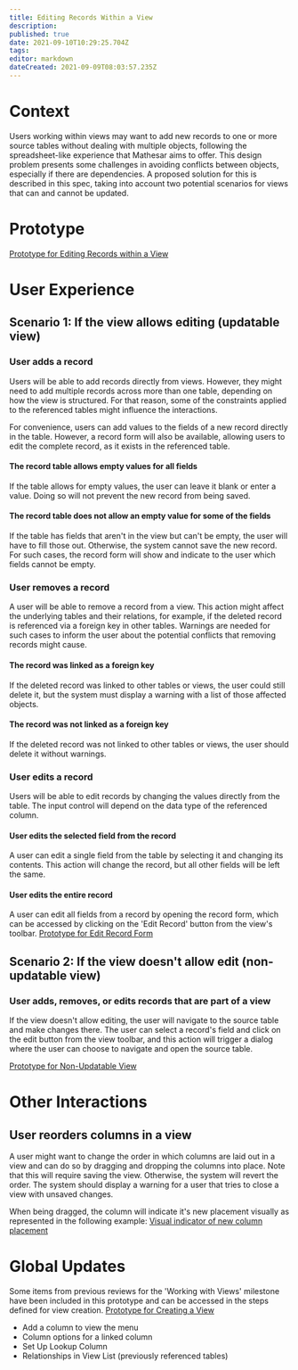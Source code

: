 ```yaml
---
title: Editing Records Within a View
description: 
published: true
date: 2021-09-10T10:29:25.704Z
tags: 
editor: markdown
dateCreated: 2021-09-09T08:03:57.235Z
---
```


# Context
Users working within views may want to add new records to one or more source tables without dealing with multiple objects, following the spreadsheet-like experience that Mathesar aims to offer. This design problem presents some challenges in avoiding conflicts between objects, especially if there are dependencies. A proposed solution for this is described in this spec, taking into account two potential scenarios for views that can and cannot be updated.

# Prototype
[Prototype for Editing Records within a View](https://www.figma.com/proto/Uaf1ntcldzK2U41Jhw6vS2/Mathesar-MVP?page-id=4928%3A47261&node-id=5072%3A57556&viewport=324%2C48%2C0.93&scaling=contain&starting-point-node-id=5072%3A57556&show-proto-sidebar=1)

# User Experience

## Scenario 1: If the view allows editing (updatable view)
### User adds a record
Users will be able to add records directly from views. However, they might need to add multiple records across more than one table, depending on how the view is structured. For that reason, some of the constraints applied to the referenced tables might influence the interactions. 

For convenience, users can add values to the fields of a new record directly in the table. However, a record form will also be available, allowing users to edit the complete record, as it exists in the referenced table.

#### The record table allows empty values for all fields
If the table allows for empty values, the user can leave it blank or enter a value. Doing so will not prevent the new record from being saved.

#### The record table does not allow an empty value for some of the fields
If the table has fields that aren't in the view but can't be empty, the user will have to fill those out. Otherwise, the system cannot save the new record. For such cases, the record form will show and indicate to the user which fields cannot be empty.

### User removes a record
A user will be able to remove a record from a view. This action might affect the underlying tables and their relations, for example, if the deleted record is referenced via a foreign key in other tables.
Warnings are needed for such cases to inform the user about the potential conflicts that removing records might cause.

#### The record was linked as a foreign key
If the deleted record was linked to other tables or views, the user could still delete it, but the system must display a warning with a list of those affected objects.

#### The record was not linked as a foreign key
If the deleted record was not linked to other tables or views, the user should delete it without warnings.

### User edits a record
Users will be able to edit records by changing the values directly from the table. The input control will depend on the data type of the referenced column. 

#### User edits the selected field from the record
A user can edit a single field from the table by selecting it and changing its contents. This action will change the record, but all other fields will be left the same.

#### User edits the entire record
A user can edit all fields from a record by opening the record form, which can be accessed by clicking on the 'Edit Record' button from the view's toolbar.
[Prototype for Edit Record Form](https://www.figma.com/proto/Uaf1ntcldzK2U41Jhw6vS2/Mathesar-MVP?page-id=4928%3A47261&node-id=5118%3A61344&viewport=324%2C48%2C0.93&scaling=contain&starting-point-node-id=5118%3A61344&show-proto-sidebar=1)

## Scenario 2: If the view doesn't allow edit (non-updatable view)
### User adds, removes, or edits records that are part of a view
If the view doesn't allow editing, the user will navigate to the source table and make changes there. The user can select a record's field and click on the edit button from the view toolbar, and this action will trigger a dialog where the user can choose to navigate and open the source table.

[Prototype for Non-Updatable View](https://www.figma.com/proto/Uaf1ntcldzK2U41Jhw6vS2/Mathesar-MVP?page-id=4928%3A47261&node-id=5118%3A63068&viewport=324%2C48%2C0.93&scaling=contain&starting-point-node-id=5118%3A63068&show-proto-sidebar=1)

# Other Interactions
## User reorders columns in a view
A user might want to change the order in which columns are laid out in a view and can do so by dragging and dropping the columns into place. Note that this will require saving the view. Otherwise, the system will revert the order. The system should display a warning for a user that tries to close a view with unsaved changes.

When being dragged, the column will indicate it's new placement visually as represented in the following example:
[Visual indicator of new column placement](https://www.figma.com/proto/Uaf1ntcldzK2U41Jhw6vS2/Mathesar-MVP?page-id=5182%3A54399&node-id=5182%3A54896&viewport=273%2C48%2C0.68&scaling=min-zoom)


# Global Updates
Some items from previous reviews for the 'Working with Views' milestone have been included in this prototype and can be accessed in the steps defined for view creation.
[Prototype for Creating a View](https://www.figma.com/proto/Uaf1ntcldzK2U41Jhw6vS2/Mathesar-MVP?page-id=4928%3A47261&node-id=5118%3A66661&viewport=324%2C48%2C0.93&scaling=contain&starting-point-node-id=5118%3A66661&show-proto-sidebar=1)

- Add a column to view the menu
- Column options for a linked column
- Set Up Lookup Column
- Relationships in View List (previously referenced tables)